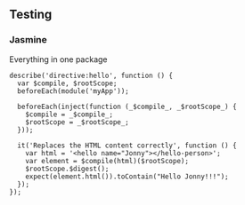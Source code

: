 ## Testing
### Jasmine

Everything in one package

    describe('directive:hello', function () {
      var $compile, $rootScope;
      beforeEach(module('myApp'));

      beforeEach(inject(function (_$compile_, _$rootScope_) {
        $compile = _$compile_;
        $rootScope = _$rootScope_;
      }));

      it('Replaces the HTML content correctly', function () {
        var html = '<hello name="Jonny"></hello-person>';
        var element = $compile(html)($rootScope);
        $rootScope.$digest();
        expect(element.html()).toContain("Hello Jonny!!!");
      });
    });
